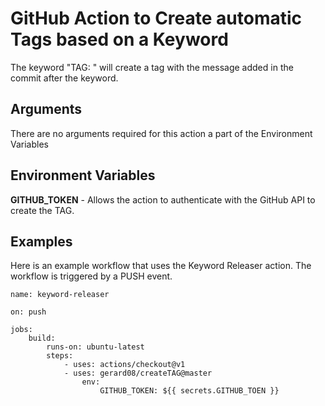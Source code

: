 # GitHub Action to Create automatic Tags based on a Keyword
The keyword "TAG: " will create a tag with the message added in the commit after the keyword.

## Arguments
There are no arguments required for this action a part of the Environment Variables

## Environment Variables
**GITHUB_TOKEN** - Allows the action to authenticate with the GitHub API to create the TAG.


## Examples
Here is an example workflow that uses the Keyword Releaser action. The workflow is triggered by a PUSH event.

```
name: keyword-releaser

on: push

jobs:
    build:
        runs-on: ubuntu-latest
        steps:
            - uses: actions/checkout@v1
            - uses: gerard08/createTAG@master
                env:
                    GITHUB_TOKEN: ${{ secrets.GITHUB_TOEN }}
```